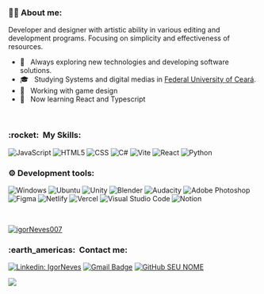 
<h3> 👨‍💻 About me: </h3>

Developer and designer with
artistic ability in various
editing and development programs.
Focusing on simplicity and effectiveness
of resources.

 - 🤔 &nbsp; 
Always exploring new technologies and developing software solutions.
 - 🎓 &nbsp; Studying Systems and digital medias in <a href="https://www.ufc.br">Federal University of Ceará</a>.
 - 💼 &nbsp; Working with game design
 - 🌱 &nbsp; Now learning React and Typescript

<br/>
<h3> :rocket: &nbsp;My Skills: </h3>

  ![JavaScript](https://img.shields.io/badge/JavaScript-F7DF1E?style=for-the-badge&logo=javascript&logoColor=white)
  ![HTML5](https://img.shields.io/badge/HTML5-E34F26?style=for-the-badge&logo=html5&logoColor=white)
  ![CSS](https://img.shields.io/badge/CSS-239120?&style=for-the-badge&logo=css3&logoColor=white)
  ![C#](https://img.shields.io/badge/C%23-239120?style=for-the-badge&logo=c-sharp&logoColor=white)
  ![Vite](https://img.shields.io/badge/vite-%23646CFF.svg?style=for-the-badge&logo=vite&logoColor=white)
  ![React](https://img.shields.io/badge/react-%2320232a.svg?style=for-the-badge&logo=react&logoColor=%2361DAFB)
  ![Python](https://img.shields.io/badge/python-3670A0?style=for-the-badge&logo=python&logoColor=ffdd54)
<br/>

<h3>⚙ Development tools: </h3>
  
  ![Windows](https://img.shields.io/badge/Windows-017AD7?style=for-the-badge&logo=windows&logoColor=white)
  ![Ubuntu](https://img.shields.io/badge/Ubuntu-E95420?style=for-the-badge&logo=ubuntu&logoColor=white)
  ![Unity](https://img.shields.io/badge/Unity-100000?style=for-the-badge&logo=unity&logoColor=white)
  ![Blender](https://img.shields.io/badge/blender-%23F5792A.svg?style=for-the-badge&logo=blender&logoColor=white)
  ![Audacity](https://img.shields.io/badge/Audacity-0000CC?style=for-the-badge&logo=audacity&logoColor=white)
  ![Adobe Photoshop](https://img.shields.io/badge/adobe%20photoshop-%2331A8FF.svg?style=for-the-badge&logo=adobe%20photoshop&logoColor=white)
  ![Figma](https://img.shields.io/badge/figma-%23F24E1E.svg?style=for-the-badge&logo=figma&logoColor=white)
  ![Netlify](https://img.shields.io/badge/netlify-%23000000.svg?style=for-the-badge&logo=netlify&logoColor=#00C7B7)
  ![Vercel](https://img.shields.io/badge/vercel-%23000000.svg?style=for-the-badge&logo=vercel&logoColor=white)
  ![Visual Studio Code](https://img.shields.io/badge/Visual%20Studio%20Code-0078d7.svg?style=for-the-badge&logo=visual-studio-code&logoColor=white)
  ![Notion](https://img.shields.io/badge/Notion-%23000000.svg?style=for-the-badge&logo=notion&logoColor=white)
  
 
<br/>

[![igorNeves007](https://github-readme-stats.vercel.app/api?username=igorNeves007&theme=tokyonight)](https://github.com/igorNeves007/)

<h3> :earth_americas: &nbsp;Contact me: </h3> 

[![Linkedin: IgorNeves](https://img.shields.io/badge/-IgorNeves-blue?style=flat-square&logo=Linkedin&logoColor=white&link=https://www.linkedin.com/in/igor-neves-8ba5a8215/)](https://www.linkedin.com/in/igor-neves-8ba5a8215/)
[![Gmail Badge](https://img.shields.io/badge/-igorneves0404@gmail.com-006bed?style=flat-square&logo=Gmail&logoColor=white&link=mailto:igorneves0404@gmail.com)](mailto:igorneves0404@gmail.com)
[![GitHub SEU NOME]( https://img.shields.io/github/followers/igorNeves007?label=follow&style=social)](https://github.com/igorNeves007)

![](https://komarev.com/ghpvc/?username=igorNeves007&color=006bed)
